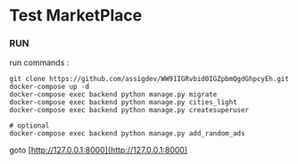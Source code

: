 # Test MarketPlace

### RUN

run commands :
    
    git clone https://github.com/assigdev/WW91IGRvbid0IGZpbmQgdGhpcyEh.git
    docker-compose up -d
    docker-compose exec backend python manage.py migrate
    docker-compose exec backend python manage.py cities_light
    docker-compose exec backend python manage.py createsuperuser
    
    # optional
    docker-compose exec backend python manage.py add_random_ads
    
goto [http://127.0.0.1:8000](http://127.0.0.1:8000)

